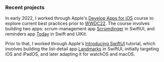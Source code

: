 ### Recent projects

In early 2022, I worked through Apple's [Develop Apps for iOS](https://developer.apple.com/tutorials/app-dev-training/) course to explore current best practices prior to [WWDC22](https://developer.apple.com/wwdc22/). The course involves building two apps: scrum-management app [Scrumdinger](https://developer.apple.com/tutorials/app-dev-training/getting-started-with-scrumdinger) in SwiftUI, and reminders app [Today](https://developer.apple.com/tutorials/app-dev-training/getting-started-with-today) in Swift and UIKit. 

Prior to that, I worked through Apple's [Introducing SwiftUI](https://developer.apple.com/tutorials/swiftui) tutorial, which involves building the list-detail app [Landmarks](https://developer.apple.com/tutorials/swiftui/creating-and-combining-views) in SwiftUI, initially targeting iOS and iPadOS, and later adapting it for watchOS and macOS.
